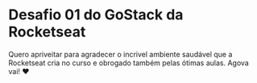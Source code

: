 # Desafio 01 do GoStack da Rocketseat

Quero apriveitar para agradecer o incrivel ambiente saudável que a Rocketseat cria no curso e obrogado também pelas ótimas aulas. Agova vai! ❤
